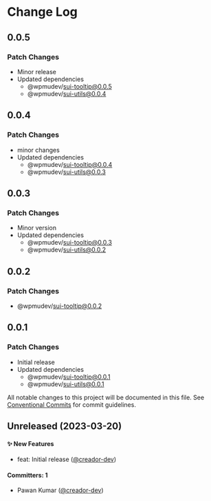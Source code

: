 # Change Log

## 0.0.5

### Patch Changes

- Minor release
- Updated dependencies
  - @wpmudev/sui-tooltip@0.0.5
  - @wpmudev/sui-utils@0.0.4

## 0.0.4

### Patch Changes

- minor changes
- Updated dependencies
  - @wpmudev/sui-tooltip@0.0.4
  - @wpmudev/sui-utils@0.0.3

## 0.0.3

### Patch Changes

- Minor version
- Updated dependencies
  - @wpmudev/sui-tooltip@0.0.3
  - @wpmudev/sui-utils@0.0.2

## 0.0.2

### Patch Changes

- @wpmudev/sui-tooltip@0.0.2

## 0.0.1

### Patch Changes

- Initial release
- Updated dependencies
  - @wpmudev/sui-tooltip@0.0.1
  - @wpmudev/sui-utils@0.0.1

All notable changes to this project will be documented in this file. See
[Conventional Commits](https://conventionalcommits.org/) for commit guidelines.

## Unreleased (2023-03-20)

#### ✨ New Features

- feat: Initial release ([@creador-dev](https://github.com/creador-dev))

#### Committers: 1

- Pawan Kumar ([@creador-dev](https://github.com/creador-dev))
